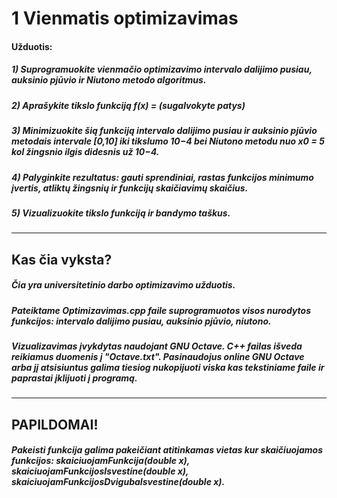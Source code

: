 <h1>1 Vienmatis optimizavimas</h1>
<h4>Užduotis:</h4>
<h5>1) Suprogramuokite vienmačio optimizavimo intervalo dalijimo pusiau, auksinio pjūvio ir Niutono metodo algoritmus.</h5>
<h5>2) Aprašykite tikslo funkciją f(x) = (sugalvokyte patys)</h5>
<h5>3) Minimizuokite šią funkciją intervalo dalijimo pusiau ir auksinio pjūvio metodais intervale [0,10] iki tikslumo 10−4 bei Niutono metodu nuo x0 = 5 kol žingsnio ilgis didesnis už 10−4.</h5>
<h5>4) Palyginkite rezultatus: gauti sprendiniai, rastas funkcijos minimumo įvertis, atliktų žingsnių ir funkcijų skaičiavimų skaičius.</h5>
<h5>5) Vizualizuokite tikslo funkciją ir bandymo taškus.</h5>
<hr>
<h2>Kas čia vyksta?</h2>
<h5>Čia yra universitetinio darbo optimizavimo užduotis.</h5>
<h5>Pateiktame Optimizavimas.cpp faile suprogramuotos visos nurodytos funkcijos: intervalo dalijimo pusiau, auksinio pjūvio, niutono.</h5>
<h5>Vizualizavimas įvykdytas naudojant GNU Octave. C++ failas išveda reikiamus duomenis į "Octave.txt". Pasinaudojus online GNU Octave arba jį atsisiuntus galima tiesiog nukopijuoti viska kas tekstiniame faile ir paprastai įklijuoti į programą.</h5>
<hr>
<h2>PAPILDOMAI!</h2>
<h5>Pakeisti funkcija galima pakeičiant atitinkamas vietas kur skaičiuojamos funkcijos: skaiciuojamFunkcija(double x), skaiciuojamFunkcijosIsvestine(double x), skaiciuojamFunkcijosDvigubaIsvestine(double x).</h5>
